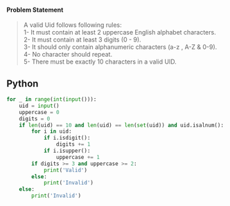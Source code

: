 #### Problem Statement
> A valid Uid follows following rules:          
1- It must contain at least 2 uppercase English alphabet characters.      
2- It must contain at least 3 digits (0 - 9).      
3- It should only contain alphanumeric characters (a-z , A-Z & 0-9).    
4- No character should repeat.       
5- There must be exactly 10 characters in a valid UID.


## Python
```python
for _ in range(int(input())):
    uid = input()
    uppercase = 0
    digits = 0
    if len(uid) == 10 and len(uid) == len(set(uid)) and uid.isalnum():
        for i in uid:
            if i.isdigit():
                digits += 1
            if i.isupper():
                uppercase += 1
        if digits >= 3 and uppercase >= 2:
            print('Valid')
        else:
            print('Invalid')
    else:
        print('Invalid')
```